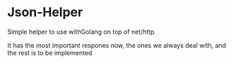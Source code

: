 # Json-Helper

Simple helper to use withGolang on top of net/http

It has the most important respones now, the ones we always deal with, and the rest is to be implemented 
